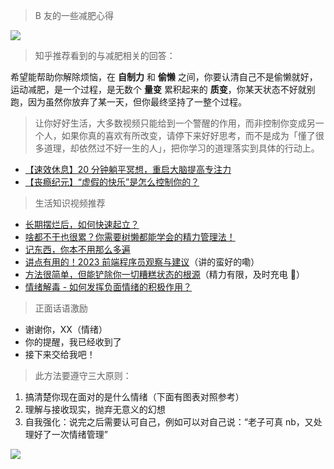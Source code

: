 > B 友的一些减肥心得

![](attachments/Pasted%20image%2020230412165346.png)

> 知乎推荐看到的与减肥相关的回答：

希望能帮助你解除烦恼，在 **自制力** 和 **偷懒** 之间，你要认清自己不是偷懒就好，运动减肥，是一个过程，是无数个 **量变** 累积起来的 **质变**，你某天状态不好就别跑，因为虽然你放弃了某一天，但你最终坚持了一整个过程。

> 让你好好生活，大多数视频只能给到一个警醒的作用，而非控制你变成另一个人，如果你真的喜欢有所改变，请停下来好好思考，而不是成为「懂了很多道理，却依然过不好一生的人」，把你学习的道理落实到具体的行动上。

- [【速效休息】20 分钟躺平冥想，重启大脑提高专注力](https://www.bilibili.com/video/BV1nm4y1t7t5/)
- [【丧瘾纪元】“虚假的快乐”是怎么控制你的？](https://www.bilibili.com/video/BV1fV4y1R7Kg/)

> 生活知识视频推荐

- [长期摆烂后，如何快速起立？](https://www.bilibili.com/video/BV1nV4y1w7H2?t=1.3)
- [啥都不干也很累？你需要树懒都能学会的精力管理法！](https://www.bilibili.com/video/BV1Fs4y1L749/?p=1&t=0)
- [记东西，你本不用那么多遍](https://www.bilibili.com/video/BV1gG411G76v/)
- [讲点有用的！2023 前端程序员观察与建议](https://www.bilibili.com/list/watchlater?bvid=BV1HN411K7Aj)（讲的蛮好的嘞）
- [方法很简单，但能铲除你一切糟糕状态的根源](https://www.bilibili.com/video/BV1Fa4y1377P/?p=1&t=0)（精力有限，及时充电 🪫）
- [情绪解毒 - 如何发挥负面情绪的积极作用？](https://www.bilibili.com/video/BV1fL411D7es/?p=1&t=0)

>  正面话语激励

- 谢谢你，XX（情绪）
- 你的提醒，我已经收到了
- 接下来交给我吧！

> 此方法要遵守三大原则：

  1. 搞清楚你现在面对的是什么情绪（下面有图表对照参考）
  2. 理解与接收现实，抛弃无意义的幻想
  3. 自我强化：说完之后需要认可自己，例如可以对自己说：“老子可真 nb，又处理好了一次情绪管理”

![](attachments/05-13%20周六_情绪状态指南.png)
